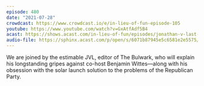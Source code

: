 ```yaml
---
episode: 480
date: "2021-07-28"
crowdcast: https://www.crowdcast.io/e/in-lieu-of-fun-episode-105
youtube: https://www.youtube.com/watch?v=GxAtfAdf5B4
acast: https://shows.acast.com/in-lieu-of-fun/episodes/jonathan-v-last-blasts-his-enemies-into-the-sun
audio-file: https://sphinx.acast.com/p/open/s/6071b87945e5c6581e2e5575/e/6102bba59e84980012622589/media.mp3
---
```

We are joined by the estimable JVL, editor of The Bulwark, who will explain his longstanding gripes against co-host Benjamin Wittes—along with his obsession with the solar launch solution to the problems of the Republican Party.

